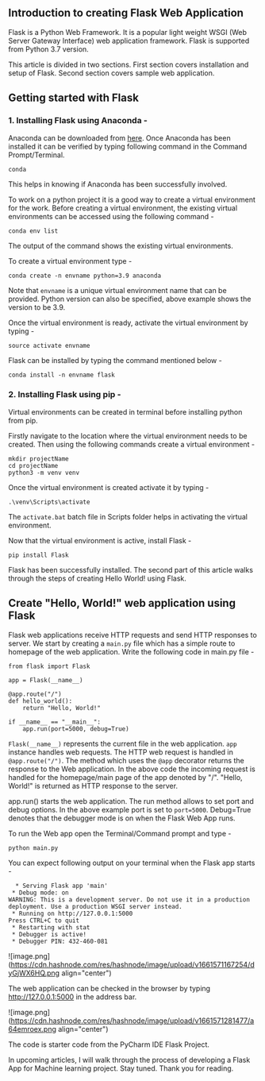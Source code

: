 ## Introduction to creating Flask Web Application

Flask is a Python Web Framework. It is a popular light weight WSGI (Web Server Gateway Interface) web application framework. Flask is supported from Python 3.7 version.

This article is divided in two sections. First section covers installation and setup of Flask. Second section covers sample web application.

## Getting started with Flask

### 1. Installing Flask using Anaconda - 

   Anaconda can be downloaded from
    [here](https://www.anaconda.com/products/distribution).
      Once Anaconda has been installed it can be verified by typing following command in the Command Prompt/Terminal.
```
conda
``` 
This helps in knowing if Anaconda has been successfully involved. 
    
  To work on a python project it is a good way to create a virtual environment for the work. Before creating a virtual environment, the existing virtual environments can be accessed using the following command - 
```
conda env list
``` 
The output of the command shows the existing virtual environments.  

To create a virtual environment type -
```
conda create -n envname python=3.9 anaconda
```
Note that ```envname``` is a unique virtual environment name that can be provided. Python version can also be specified, above example shows the version to be 3.9. 

Once the virtual environment is ready, activate the virtual environment by typing -
```
source activate envname
```


Flask can be installed by typing the command mentioned below -
```
conda install -n envname flask
``` 

### 2. Installing Flask using pip - 

Virtual environments can be created in terminal before installing python from pip. 

Firstly navigate to the location where the virtual environment needs to be created. Then using the following commands create a virtual environment - 
```
mkdir projectName
cd projectName
python3 -m venv venv
```

Once the virtual environment is created activate it by typing - 
```
.\venv\Scripts\activate
```
The ```activate.bat``` batch file in Scripts folder helps in activating the virtual environment. 

Now that the virtual environment is active, install Flask -
```
pip install Flask
```

Flask has been successfully installed. The second part of this article walks through the steps of creating Hello World! using Flask. 


## Create "Hello, World!" web application using Flask

Flask web applications receive HTTP requests and send HTTP responses to server. We start by creating a ```main.py``` file which has a simple route to homepage of the web application. Write the following code in main.py  file - 

```
from flask import Flask

app = Flask(__name__)

@app.route("/")
def hello_world():
    return "Hello, World!"
    
if __name__ == "__main__":
    app.run(port=5000, debug=True)
```

```Flask(__name__)``` represents the current file in the web application. ```app``` instance handles web requests. The HTTP web request is handled in ```@app.route("/")```. The method which uses the ```@app``` decorator returns the response to the Web application. In the above code the incoming request is handled for the homepage/main page of the app denoted by "/". "Hello, World!" is returned as HTTP response to the server. 

app.run() starts the web application. The run method allows to set port and debug options. In the above example port is set to ```port=5000```. Debug=True denotes that the debugger mode is on when the Flask Web App runs.

To run the Web app open the Terminal/Command prompt and type -
```
python main.py
```

You can expect following output on your terminal when the Flask app starts - 
```
  * Serving Flask app 'main'
 * Debug mode: on
WARNING: This is a development server. Do not use it in a production deployment. Use a production WSGI server instead.
 * Running on http://127.0.0.1:5000
Press CTRL+C to quit
 * Restarting with stat
 * Debugger is active!
 * Debugger PIN: 432-460-081

```

![image.png](https://cdn.hashnode.com/res/hashnode/image/upload/v1661571167254/dyGjWX6HQ.png align="center")

The web application can be checked in the browser by typing http://127.0.0.1:5000 in the address bar.


![image.png](https://cdn.hashnode.com/res/hashnode/image/upload/v1661571281477/a64emroex.png align="center")


The code is starter code from the PyCharm IDE Flask Project. 

In upcoming articles, I will walk through the process of developing a Flask App for Machine learning project. Stay tuned. Thank you for reading. 


